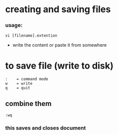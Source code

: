 # creating and saving files

### usage:
```
vi [filename].extention
``` 
- write the content or paste it from somewhere 

# to save file (write to disk)
```
:    = command mode
w    = write
q    = quit 
```

## combine them 
```vim
:wq
```
### this saves and closes document
